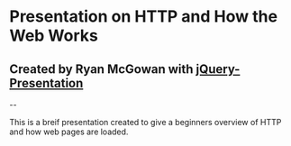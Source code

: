 # Presentation on HTTP and How the Web Works

## Created by Ryan McGowan with [jQuery-Presentation](https://github.com/davist11/jQuery-Presentation#readme)

--

This is a breif presentation created to give a beginners overview of HTTP and how web pages are loaded.
